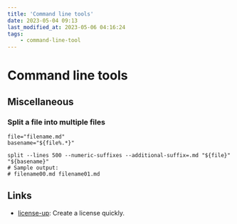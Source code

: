 ```yaml
---
title: 'Command line tools'
date: 2023-05-04 09:13
last_modified_at: 2023-05-06 04:16:24
tags:
    - command-line-tool
---
```


# Command line tools

## Miscellaneous

### Split a file into multiple files

```shell
file="filename.md"
basename="${file%.*}"

split --lines 500 --numeric-suffixes --additional-suffix=.md "${file}" "${basename}"
# Sample output:
# filename00.md filename01.md
```

## Links

-   [license-up](https://github.com/nikitavoloboev/license-up): Create a license quickly.
